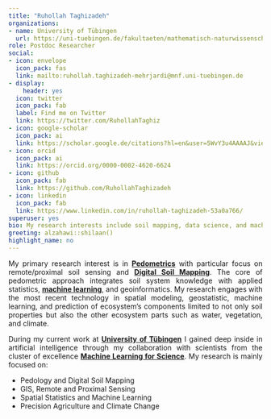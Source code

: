 ```yaml
---
title: "Ruhollah Taghizadeh"
organizations:
- name: University of Tübingen 
  url: https://uni-tuebingen.de/fakultaeten/mathematisch-naturwissenschaftliche-fakultaet/fachbereiche/geowissenschaften/arbeitsgruppen/geographie/forschungsbereich/bodenkunde-und-geomorphologie/work-group/
role: Postdoc Researcher
social:
- icon: envelope
  icon_pack: fas
  link: mailto:ruhollah.taghizadeh-mehrjardi@mnf.uni-tuebingen.de
- display:
    header: yes
  icon: twitter
  icon_pack: fab
  label: Find me on Twitter
  link: https://twitter.com/RuhollahTaghiz
- icon: google-scholar
  icon_pack: ai
  link: https://scholar.google.de/citations?hl=en&user=5WvY3u4AAAAJ&view_op=list_works
- icon: orcid
  icon_pack: ai
  link: https://orcid.org/0000-0002-4620-6624
- icon: github
  icon_pack: fab
  link: https://github.com/RuhollahTaghizadeh
- icon: linkedin
  icon_pack: fab
  link: https://www.linkedin.com/in/ruhollah-taghizadeh-53a0a766/
superuser: yes
bio: My research interests include soil mapping, data science, and machine learning 
greeting: alzahawi::shilaan()
highlight_name: no
---
```

<style>
body {
text-align: justify}
</style>
My primary research interest is in [**Pedometrics**](http://pedometrics.org/) with particular focus on remote/proximal soil sensing and [**Digital Soil Mapping**](https://en.wikipedia.org/wiki/Digital_soil_mapping). The core of pedometric approach integrates soil system knowledge with applied statistics, [**machine learning**](https://en.wikipedia.org/wiki/Machine_learning), and geoinformatics. My research engages with the most recent technology in spatial modeling, geostatistic, machine learning, and prediction of ecosystem’s components limited to not only soil properties but also the other ecosystem parts such as water, vegetation, and climate. 

During my current work at [**University of Tübingen**](https://uni-tuebingen.de/fakultaeten/mathematisch-naturwissenschaftliche-fakultaet/fachbereiche/geowissenschaften/arbeitsgruppen/geographie/forschungsbereich/bodenkunde-und-geomorphologie/work-group/) I gained deep inside in artificial intelligence through my collaboration with scientists from the cluster of excellence [**Machine Learning for Science**](https://www.machinelearningforscience.de/en/). My research is mainly focused on:

* Pedology and Digital Soil Mapping
* GIS, Remote and Proximal Sensing 
* Spatial Statistics and Machine Learning
* Precision Agriculture and Climate Change

<center> 


